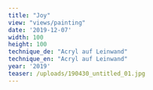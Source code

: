 ```yaml
---
title: "Joy"
view: "views/painting"
date: '2019-12-07'
width: 100
height: 100
technique_de: "Acryl auf Leinwand"
technique_en: "Acryl auf Leinwand"
year: '2019'
teaser: /uploads/190430_untitled_01.jpg
---
```



